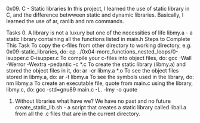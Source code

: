 0x09. C - Static libraries
In this project, I learned the use of static library in C, and the difference betwween static and dynamic libraries. Basically, I learned the use of ar, ranlib and nm commands.

Tasks
0. A library is not a luxury but one of the necessities of life
libmy.a - a static library containing all the functions listed in main.h
Steps to Complete This Task
To copy the c-files from other directory to working directory, e.g. 0x09-static_libraries, do: cp ../0x04-more_functions_nested_loops/0-isupper.c 0-isupper.c
To compile your c-files into object files, do: gcc -Wall -Werror -Wextra -pedantic -c *.c
To create the static library (libmy.a) and stored the object files in it, do: ar -cr libmy.a *.o
To see the object files stored in libmy.a, do: ar -t libmy.a
To see the symbols used in the library, do: nm libmy.a
To create an executable file, quote from main.c using the library, libmy.c, do: gcc -std=gnu89 main.c -L. -lmy -o quote
1. Without libraries what have we? We have no past and no future
create_static_lib.sh - a script that creates a static library called liball.a from all the .c files that are in the current directory.
